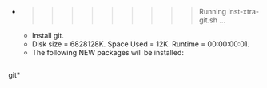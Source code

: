 * >>>>>>>>> Running inst-xtra-git.sh ...
  * Install git.
  * Disk size = 6828128K. Space Used = 12K. Runtime = 00:00:00:01.
  * The following NEW packages will be installed:
  ```bash
git*
  ```
